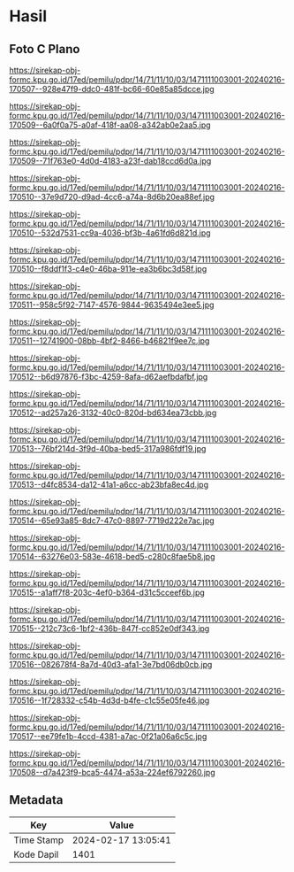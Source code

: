 # Hasil

## Foto C Plano

https://sirekap-obj-formc.kpu.go.id/17ed/pemilu/pdpr/14/71/11/10/03/1471111003001-20240216-170507--928e47f9-ddc0-481f-bc66-60e85a85dcce.jpg

https://sirekap-obj-formc.kpu.go.id/17ed/pemilu/pdpr/14/71/11/10/03/1471111003001-20240216-170509--6a0f0a75-a0af-418f-aa08-a342ab0e2aa5.jpg

https://sirekap-obj-formc.kpu.go.id/17ed/pemilu/pdpr/14/71/11/10/03/1471111003001-20240216-170509--71f763e0-4d0d-4183-a23f-dab18ccd6d0a.jpg

https://sirekap-obj-formc.kpu.go.id/17ed/pemilu/pdpr/14/71/11/10/03/1471111003001-20240216-170510--37e9d720-d9ad-4cc6-a74a-8d6b20ea88ef.jpg

https://sirekap-obj-formc.kpu.go.id/17ed/pemilu/pdpr/14/71/11/10/03/1471111003001-20240216-170510--532d7531-cc9a-4036-bf3b-4a61fd6d821d.jpg

https://sirekap-obj-formc.kpu.go.id/17ed/pemilu/pdpr/14/71/11/10/03/1471111003001-20240216-170510--f8ddf1f3-c4e0-46ba-911e-ea3b6bc3d58f.jpg

https://sirekap-obj-formc.kpu.go.id/17ed/pemilu/pdpr/14/71/11/10/03/1471111003001-20240216-170511--958c5f92-7147-4576-9844-9635494e3ee5.jpg

https://sirekap-obj-formc.kpu.go.id/17ed/pemilu/pdpr/14/71/11/10/03/1471111003001-20240216-170511--12741900-08bb-4bf2-8466-b46821f9ee7c.jpg

https://sirekap-obj-formc.kpu.go.id/17ed/pemilu/pdpr/14/71/11/10/03/1471111003001-20240216-170512--b6d97876-f3bc-4259-8afa-d62aefbdafbf.jpg

https://sirekap-obj-formc.kpu.go.id/17ed/pemilu/pdpr/14/71/11/10/03/1471111003001-20240216-170512--ad257a26-3132-40c0-820d-bd634ea73cbb.jpg

https://sirekap-obj-formc.kpu.go.id/17ed/pemilu/pdpr/14/71/11/10/03/1471111003001-20240216-170513--76bf214d-3f9d-40ba-bed5-317a986fdf19.jpg

https://sirekap-obj-formc.kpu.go.id/17ed/pemilu/pdpr/14/71/11/10/03/1471111003001-20240216-170513--d4fc8534-da12-41a1-a6cc-ab23bfa8ec4d.jpg

https://sirekap-obj-formc.kpu.go.id/17ed/pemilu/pdpr/14/71/11/10/03/1471111003001-20240216-170514--65e93a85-8dc7-47c0-8897-7719d222e7ac.jpg

https://sirekap-obj-formc.kpu.go.id/17ed/pemilu/pdpr/14/71/11/10/03/1471111003001-20240216-170514--63276e03-583e-4618-bed5-c280c8fae5b8.jpg

https://sirekap-obj-formc.kpu.go.id/17ed/pemilu/pdpr/14/71/11/10/03/1471111003001-20240216-170515--a1aff7f8-203c-4ef0-b364-d31c5cceef6b.jpg

https://sirekap-obj-formc.kpu.go.id/17ed/pemilu/pdpr/14/71/11/10/03/1471111003001-20240216-170515--212c73c6-1bf2-436b-847f-cc852e0df343.jpg

https://sirekap-obj-formc.kpu.go.id/17ed/pemilu/pdpr/14/71/11/10/03/1471111003001-20240216-170516--082678f4-8a7d-40d3-afa1-3e7bd06db0cb.jpg

https://sirekap-obj-formc.kpu.go.id/17ed/pemilu/pdpr/14/71/11/10/03/1471111003001-20240216-170516--1f728332-c54b-4d3d-b4fe-c1c55e05fe46.jpg

https://sirekap-obj-formc.kpu.go.id/17ed/pemilu/pdpr/14/71/11/10/03/1471111003001-20240216-170517--ee79fe1b-4ccd-4381-a7ac-0f21a06a6c5c.jpg

https://sirekap-obj-formc.kpu.go.id/17ed/pemilu/pdpr/14/71/11/10/03/1471111003001-20240216-170508--d7a423f9-bca5-4474-a53a-224ef6792260.jpg


## Metadata

| Key        | Value               |
| ---------- | ------------------- |
| Time Stamp | 2024-02-17 13:05:41 |
| Kode Dapil | 1401                |



